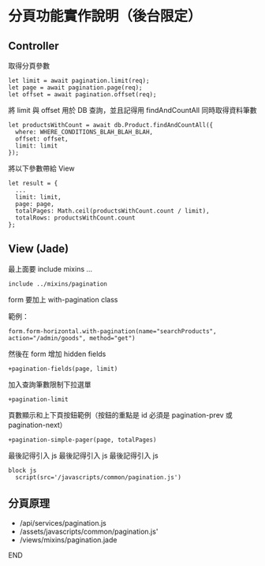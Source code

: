# 分頁功能實作說明（後台限定）

## Controller

取得分頁參數

```
let limit = await pagination.limit(req);
let page = await pagination.page(req);
let offset = await pagination.offset(req);
```

將 limit 與 offset 用於 DB 查詢，並且記得用 findAndCountAll 同時取得資料筆數

```
let productsWithCount = await db.Product.findAndCountAll({
  where: WHERE_CONDITIONS_BLAH_BLAH_BLAH,
  offset: offset,
  limit: limit
});
```

將以下參數帶給 View

```
let result = {
  ...
  limit: limit,
  page: page,
  totalPages: Math.ceil(productsWithCount.count / limit),
  totalRows: productsWithCount.count
};
```

## View (Jade)

最上面要 include mixins ...

```
include ../mixins/pagination
```

form 要加上 with-pagination class

範例：

```
form.form-horizontal.with-pagination(name="searchProducts", action="/admin/goods", method="get")
```

然後在 form 增加 hidden fields

```
+pagination-fields(page, limit)
```

加入查詢筆數限制下拉選單

```
+pagination-limit
```

頁數顯示和上下頁按鈕範例（按鈕的重點是 id 必須是 pagination-prev 或 pagination-next）

```
+pagination-simple-pager(page, totalPages)
```

最後記得引入 js
最後記得引入 js
最後記得引入 js

```
block js
  script(src='/javascripts/common/pagination.js')
```

## 分頁原理

* /api/services/pagination.js
* /assets/javascripts/common/pagination.js'
* /views/mixins/pagination.jade

END
